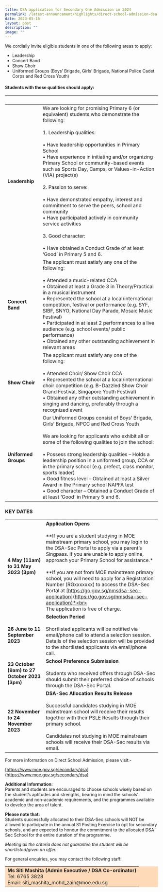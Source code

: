 ```yaml
---
title: DSA application for Secondary One Admission in 2024
permalink: /latest-announcement/highlights/direct-school-admission-dsa-2024/
date: 2023-05-16
layout: post
description: ""
image: ""
---
```

We cordially invite eligible students in one of the following areas to apply:

*   Leadership
*   Concert Band
*   Show Choir
*   Uniformed Groups (Boys’ Brigade, Girls’ Brigade, National Police Cadet Corps and Red Cross Youth)

#### Students with these qualities should apply:

| &nbsp; | &nbsp; |
| --- | --- |
| **Leadership** | We are looking for promising Primary 6 (or equivalent) students who demonstrate the following: <br><br>1\. Leadership qualities: <br><br> • Have leadership opportunities in Primary School<br>• Have experience in initiating and/or organizing Primary School or community-based events such as Sports Day, Camps, or Values-in-Action (VIA) project(s)<br><br>2\. Passion to serve: <br><br>• Have demonstrated empathy, interest and commitment to serve the peers, school and community <br>• Have participated actively in community service activities <br><br>3\. Good character:<br><br>• Have obtained a Conduct Grade of at least ‘Good’ in Primary 5 and 6.
| **Concert Band** | The applicant must satisfy any one of the following:<br><br>• Attended a music-related CCA<br>• Obtained at least a Grade 3 in Theory/Practical in a musical instrument<br>• Represented the school at a local/international competition, festival or performance (e.g. SYF, SIBF, SNYO, National Day Parade, Mosaic Music Festival)<br>• Participated in at least 2 performances to a live audience (e.g. school events/ public performance)<br>• Obtained any other outstanding achievement in relevant areas  |
| **Show Choir** | The applicant must satisfy any one of the following:<br><br>• Attended Choir/ Show Choir CCA<br>• Represented the school at a local/international choir competition (e.g. B-Dazzled Show Choir Grand Festival, Singapore Youth Festival)<br>• Obtained any other outstanding achievement in singing and dancing, preferably through a recognized event |
| **Uniformed Groups** | Our Uniformed Groups consist of Boys’ Brigade, Girls’ Brigade, NPCC and Red Cross Youth<br><br>We are looking for applicants who exhibit all or some of the following qualities to join the school:<br><br>• Possess strong leadership qualities – Holds a leadership position in a uniformed group, CCA or in the primary school (e.g. prefect, class monitor, sports leader)<br>• Good fitness level – Obtained at least a Silver Award in the Primary school NAPFA test<br>• Good character – Obtained a Conduct Grade of at least ‘Good’ in Primary 5 and 6. |

### **KEY DATES**

|  |  |
| -------- | -------- |
| **4 May (11am) to 31 May 2023 (3pm)**  | **Application Opens**<br><br>**If you are a student studying in MOE mainstream primary school, you may login to the DSA-Sec Portal to apply via a parent’s Singpass. If you are unable to apply online, approach your Primary School for assistance.*<br><br>**If you are not from MOE mainstream primary school, you will need to apply for a Registration Number (RGxxxxxxx) to access the DSA-Sec Portal at [https://go.gov.sg/nmsdsa-sec-application](https://go.gov.sg/nmsdsa-sec-application)*<br><br>The application is free of charge.     |
| **26 June to 11 September 2023**  | **Selection Period**<br><br>Shortlisted applicants will be notified via email/phone call to attend a selection session. Details of the selection session will be provided to the shortlisted applicants via email/phone call. |
| **23 October (9am) to 27 October 2023 (3pm)**  | **School Preference Submission**<br><br>Students who received offers through DSA-Sec should submit their preferred choice of schools through the DSA-Sec Portal.  |
| **22 November to 24 November 2023** | **DSA-Sec Allocation Results Release**<br><br>Successful candidates studying in MOE mainstream school will receive their results together with their PSLE Results through their primary school.<br><br>Candidates not studying in MOE mainstream schools will receive their DSA-Sec results via email. |

For more information on Direct School Admission, please visit:-  
  
[https://www.moe.gov.sg/secondary/dsa](https://www.moe.gov.sg/secondary/dsa)

**Additional Information:**  
Parents and students are encouraged to choose schools wisely based on the student’s aptitudes and strengths, bearing in mind the schools’ academic and non-academic requirements, and the programmes available to develop the area of talent.

**Please note that:**  
Students successfully allocated to their DSA-Sec schools&nbsp;will NOT be allowed to participate in the annual S1 Posting Exercise to opt for secondary schools, and are expected to honour the commitment to the allocated DSA Sec School for the entire duration of the programme.&nbsp;

_Meeting all the criteria does not guarantee the student will be shortlisted/given an offer._

For general enquiries, you may contact the following staff:

<table bgcolor="FFDAB9">
	<tbody><tr>
		<td>
		<b>Ms Siti Mashita (Admin Executive / DSA Co-ordinator)</b><br>Tel: 6765 3828<br>Email: siti_mashita_mohd_zain@moe.edu.sg
		</td>
	</tr>
</tbody></table>